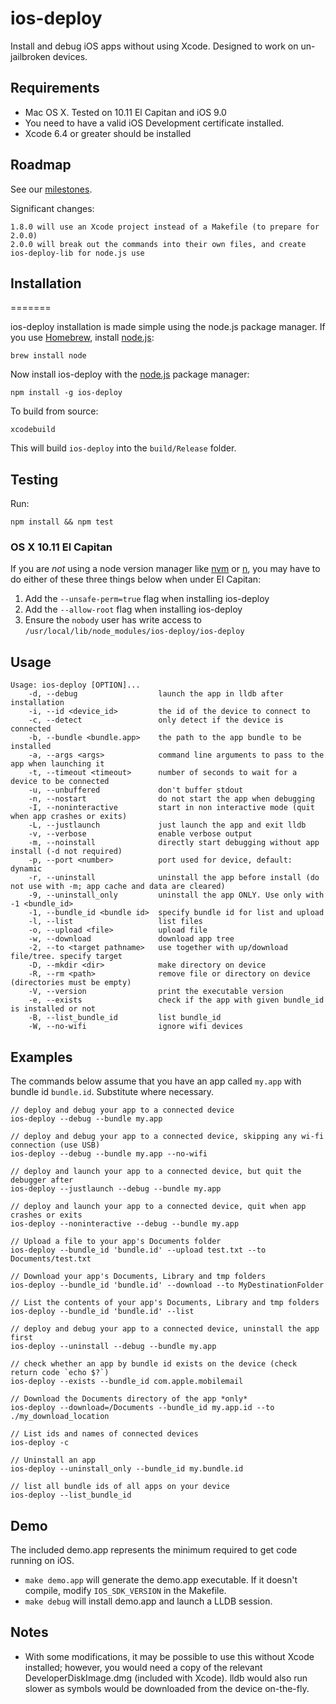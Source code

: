ios-deploy
==========
Install and debug iOS apps without using Xcode. Designed to work on un-jailbroken devices.

## Requirements

* Mac OS X. Tested on 10.11 El Capitan and iOS 9.0
* You need to have a valid iOS Development certificate installed.
* Xcode 6.4 or greater should be installed

## Roadmap

See our [milestones](https://github.com/phonegap/ios-deploy/milestones).

Significant changes:

    1.8.0 will use an Xcode project instead of a Makefile (to prepare for 2.0.0)
    2.0.0 will break out the commands into their own files, and create ios-deploy-lib for node.js use

## Installation
=======

ios-deploy installation is made simple using the node.js package manager.  If you use [Homebrew](http://brew.sh/), install [node.js](https://nodejs.org):

```
brew install node
```

Now install ios-deploy with the [node.js](https://nodejs.org) package manager:

```
npm install -g ios-deploy
```

To build from source:

```
xcodebuild
```

This will build `ios-deploy` into the `build/Release` folder.

## Testing

Run:

```
npm install && npm test
```

### OS X 10.11 El Capitan

If you are *not* using a node version manager like [nvm](https://github.com/creationix/nvm) or [n](https://github.com/tj/n), you may have to do either of these three things below when under El Capitan:

1. Add the `--unsafe-perm=true` flag  when installing ios-deploy
2. Add the `--allow-root` flag  when installing ios-deploy
3. Ensure the `nobody` user has write access to `/usr/local/lib/node_modules/ios-deploy/ios-deploy`

## Usage

    Usage: ios-deploy [OPTION]...
        -d, --debug                  launch the app in lldb after installation
        -i, --id <device_id>         the id of the device to connect to
        -c, --detect                 only detect if the device is connected
        -b, --bundle <bundle.app>    the path to the app bundle to be installed
        -a, --args <args>            command line arguments to pass to the app when launching it
        -t, --timeout <timeout>      number of seconds to wait for a device to be connected
        -u, --unbuffered             don't buffer stdout
        -n, --nostart                do not start the app when debugging
        -I, --noninteractive         start in non interactive mode (quit when app crashes or exits)
        -L, --justlaunch             just launch the app and exit lldb
        -v, --verbose                enable verbose output
        -m, --noinstall              directly start debugging without app install (-d not required)
        -p, --port <number>          port used for device, default: dynamic
        -r, --uninstall              uninstall the app before install (do not use with -m; app cache and data are cleared)
        -9, --uninstall_only         uninstall the app ONLY. Use only with -1 <bundle_id>
        -1, --bundle_id <bundle id>  specify bundle id for list and upload
        -l, --list                   list files
        -o, --upload <file>          upload file
        -w, --download               download app tree
        -2, --to <target pathname>   use together with up/download file/tree. specify target
        -D, --mkdir <dir>            make directory on device
        -R, --rm <path>              remove file or directory on device (directories must be empty)
        -V, --version                print the executable version
        -e, --exists                 check if the app with given bundle_id is installed or not
        -B, --list_bundle_id         list bundle_id
        -W, --no-wifi                ignore wifi devices

## Examples

The commands below assume that you have an app called `my.app` with bundle id `bundle.id`. Substitute where necessary.

    // deploy and debug your app to a connected device
    ios-deploy --debug --bundle my.app

    // deploy and debug your app to a connected device, skipping any wi-fi connection (use USB)
    ios-deploy --debug --bundle my.app --no-wifi

    // deploy and launch your app to a connected device, but quit the debugger after
    ios-deploy --justlaunch --debug --bundle my.app

    // deploy and launch your app to a connected device, quit when app crashes or exits
    ios-deploy --noninteractive --debug --bundle my.app

    // Upload a file to your app's Documents folder
    ios-deploy --bundle_id 'bundle.id' --upload test.txt --to Documents/test.txt

    // Download your app's Documents, Library and tmp folders
    ios-deploy --bundle_id 'bundle.id' --download --to MyDestinationFolder

    // List the contents of your app's Documents, Library and tmp folders
    ios-deploy --bundle_id 'bundle.id' --list

    // deploy and debug your app to a connected device, uninstall the app first
    ios-deploy --uninstall --debug --bundle my.app

    // check whether an app by bundle id exists on the device (check return code `echo $?`)
    ios-deploy --exists --bundle_id com.apple.mobilemail

    // Download the Documents directory of the app *only*
    ios-deploy --download=/Documents --bundle_id my.app.id --to ./my_download_location

    // List ids and names of connected devices
    ios-deploy -c

    // Uninstall an app
    ios-deploy --uninstall_only --bundle_id my.bundle.id

    // list all bundle ids of all apps on your device
    ios-deploy --list_bundle_id

## Demo

The included demo.app represents the minimum required to get code running on iOS.

* `make demo.app` will generate the demo.app executable. If it doesn't compile, modify `IOS_SDK_VERSION` in the Makefile.
* `make debug` will install demo.app and launch a LLDB session.

## Notes

* With some modifications, it may be possible to use this without Xcode installed; however, you would need a copy of the relevant DeveloperDiskImage.dmg (included with Xcode). lldb would also run slower as symbols would be downloaded from the device on-the-fly.
